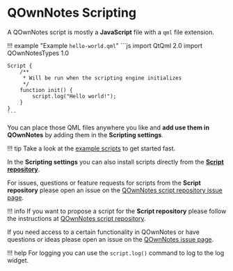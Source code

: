 # QOwnNotes Scripting

A QOwnNotes script is mostly a **JavaScript** file with a `qml` file extension.

!!! example "Example `hello-world.qml`"
    ```js
    import QtQml 2.0
    import QOwnNotesTypes 1.0

    Script {
        /**
         * Will be run when the scripting engine initializes
         */
        function init() {
            script.log("Hello world!");
        }
    }
    ```

You can place those QML files anywhere you like and **add use them in QOwnNotes**
by adding them in the **Scripting settings**.

!!! tip
    Take a look at the [example scripts](https://github.com/pbek/QOwnNotes/blob/develop/docs/content/scripting/examples)
    to get started fast.

In the **Scripting settings** you can also install scripts directly from the [**Script repository**](https://github.com/qownnotes/scripts).

For issues, questions or feature requests for scripts from the **Script repository** please open
an issue on the [QOwnNotes script repository issue page](https://github.com/qownnotes/scripts/issues).

!!! info
    If you want to propose a script for the **Script repository** please follow the
    instructions at [QOwnNotes script repository](https://github.com/qownnotes/scripts).

If you need access to a certain functionality in QOwnNotes or have
questions or ideas please open an issue on the [QOwnNotes issue page](https://github.com/pbek/QOwnNotes/issues).

!!! help
    For logging you can use the `script.log()` command to log to the log widget.

